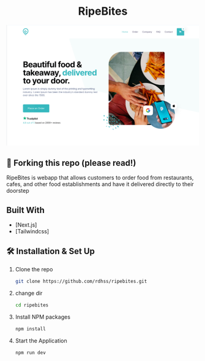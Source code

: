 <h1 align="center">
  RipeBites
</h1>
<div align="center">
  <img alt="Logo" src="./src/assets/images/readme.png" />
</div>


## 🚨 Forking this repo (please read!)

RipeBites is webapp that allows customers to order food from restaurants, cafes, and other food establishments and have it delivered directly to their doorstep

## Built With

- [Next.js]
- [Tailwindcss]

## 🛠 Installation & Set Up

1. Clone the repo
   ```sh
   git clone https://github.com/rdhss/ripebites.git
   ```
1. change dir
   ```sh
   cd ripebites
   ```
2. Install NPM packages
   ```sh
   npm install
   ```
3. Start the Application
   ```sh
   npm run dev
   ```
